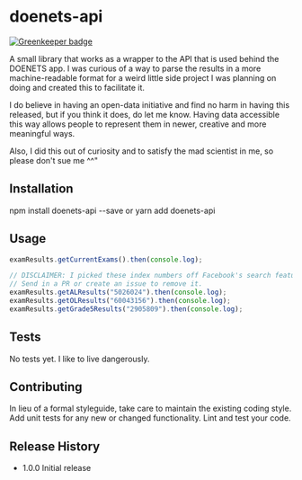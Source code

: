 # doenets-api

[![Greenkeeper badge](https://badges.greenkeeper.io/ishan-marikar/doenets-api.svg)](https://greenkeeper.io/)

A small library that works as a wrapper to the API that is used behind the DOENETS app. I was curious of a way to parse the results in a more machine-readable format for a weird little side project I was planning on doing and created this to facilitate it.

I do believe in having an open-data initiative and find no harm in having this released, but if you think it does, do let me know. Having data accessible this way allows people to represent them in newer, creative and more meaningful ways.

Also, I did this out of curiosity and to satisfy the mad scientist in me, so please don't sue me ^^"

## Installation

npm install doenets-api --save
or
yarn add doenets-api

## Usage

```js
examResults.getCurrentExams().then(console.log);

// DISCLAIMER: I picked these index numbers off Facebook's search feature to test.
// Send in a PR or create an issue to remove it.
examResults.getALResults("5026024").then(console.log);
examResults.getOLResults("60043156").then(console.log);
examResults.getGrade5Results("2905809").then(console.log);
```

## Tests

No tests yet. I like to live dangerously.

## Contributing

In lieu of a formal styleguide, take care to maintain the existing coding style.
Add unit tests for any new or changed functionality. Lint and test your code.

## Release History

* 1.0.0 Initial release
